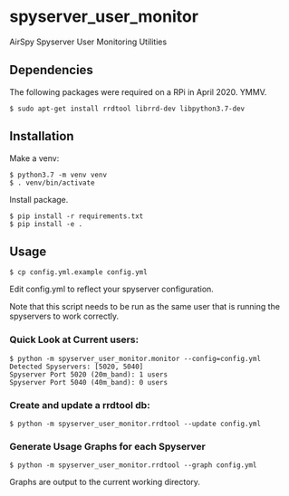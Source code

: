 # spyserver_user_monitor
AirSpy Spyserver User Monitoring Utilities


## Dependencies
The following packages were required on a RPi in April 2020. YMMV.
```
$ sudo apt-get install rrdtool librrd-dev libpython3.7-dev
```

## Installation

Make a venv:
```
$ python3.7 -m venv venv
$ . venv/bin/activate
```

Install package.
```
$ pip install -r requirements.txt
$ pip install -e .
```

## Usage

```
$ cp config.yml.example config.yml
```

Edit config.yml to reflect your spyserver configuration.

Note that this script needs to be run as the same user that is running the spyservers to work correctly.

### Quick Look at Current users:
```
$ python -m spyserver_user_monitor.monitor --config=config.yml
Detected Spyservers: [5020, 5040]
Spyserver Port 5020 (20m_band): 1 users
Spyserver Port 5040 (40m_band): 0 users
```

### Create and update a rrdtool db:
```
$ python -m spyserver_user_monitor.rrdtool --update config.yml
```

### Generate Usage Graphs for each Spyserver
```
$ python -m spyserver_user_monitor.rrdtool --graph config.yml
```

Graphs are output to the current working directory.

